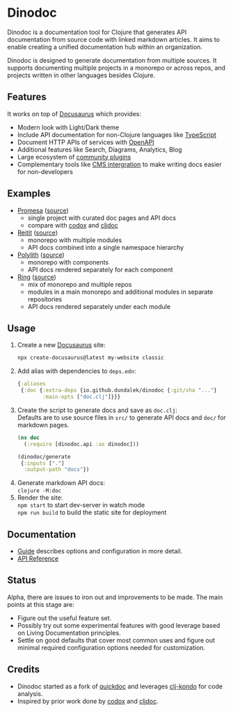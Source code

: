 # Dinodoc

Dinodoc is a documentation tool for Clojure that generates API documentation from source code with linked markdown articles.
It aims to enable creating a unified documentation hub within an organization.

Dinodoc is designed to generate documentation from multiple sources.
It supports documenting multiple projects in a monorepo or across repos,
and projects written in other languages besides Clojure.

## Features

It works on top of [Docusaurus](https://docusaurus.io/) which provides:

- Modern look with Light/Dark theme
- Include API documentation for non-Clojure languages like [TypeScript](https://github.com/tgreyuk/typedoc-plugin-markdown/tree/master/packages/docusaurus-plugin-typedoc)
- Document HTTP APIs of services with [OpenAPI](https://github.com/rohit-gohri/redocusaurus)
- Additional features like Search, Diagrams, Analytics, Blog
- Large ecosystem of [community plugins](https://docusaurus.io/community/resources)
- Complementary tools like [CMS intergration](https://github.com/tinacms/tinasaurus) to make writing docs easier for non-developers

## Examples

- [Promesa](https://dinodoc.pages.dev/examples/promesa/) ([source](https://github.com/dundalek/dinodoc/blob/main/examples/promesa/doc.clj))
  - single project with curated doc pages and API docs
  - compare with [codox](https://funcool.github.io/promesa/latest/) and [cljdoc](https://cljdoc.org/d/funcool/promesa/11.0.678/)
- [Reitit](https://dinodoc.pages.dev/examples/reitit/) ([source](https://github.com/dundalek/dinodoc/blob/main/examples/reitit/doc.clj))
  - monorepo with multiple modules
  - API docs combined into a single namespace hierarchy
- [Polylith](https://dinodoc.pages.dev/examples/polylith/) ([source](https://github.com/dundalek/dinodoc/blob/main/examples/polylith/doc.clj))
   - monorepo with components
   - API docs rendered separately for each component
- [Ring](https://dinodoc.pages.dev/examples/ring/) ([source](https://github.com/dundalek/dinodoc/blob/main/examples/ring/doc.clj))
  - mix of monorepo and multiple repos
  - modules in a main monorepo and additional modules in separate repositories
  - API docs rendered separately under each module

## Usage

1. Create a new [Docusaurus](https://docusaurus.io/docs) site:  
   ```sh
   npx create-docusaurus@latest my-website classic
   ```
2. Add alias with dependencies to `deps.edn`:
   ```clojure
   {:aliases
    {:doc {:extra-deps {io.github.dundalek/dinodoc {:git/sha "..."}
           :main-opts ["doc.clj"]}}}
   ```
3. Create the script to generate docs and save as `doc.clj`:  
   Defaults are to use source files in `src/` to generate API docs and `doc/` for markdown pages.
   ```clojure
   (ns doc
     (:require [dinodoc.api :as dinodoc]))

   (dinodoc/generate
    {:inputs ["."]
     :output-path "docs"})
   ```
4. Generate markdown API docs:  
   `clojure -M:doc`
5. Render the site:  
   `npm start` to start dev-server in watch mode  
   `npm run build` to build the static site for deployment

## Documentation

- [Guide](https://dinodoc.pages.dev/docs/guide) describes options and configuration in more detail.
- [API Reference](https://dinodoc.pages.dev/docs/api/dinodoc/api/)

## Status

Alpha, there are issues to iron out and improvements to be made.
The main points at this stage are:

- Figure out the useful feature set.
- Possibly try out some experimental features with good leverage based on Living Documentation principles.
- Settle on good defaults that cover most common uses and figure out minimal required configuration options needed for customization.

## Credits

- Dinodoc started as a fork of [quickdoc](https://github.com/borkdude/quickdoc) and leverages [clj-kondo](https://github.com/clj-kondo/clj-kondo) for code analysis.
- Inspired by prior work done by [codox](https://github.com/weavejester/codox) and [cljdoc](https://github.com/cljdoc/cljdoc).
